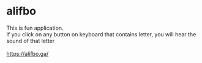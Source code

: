 # alifbo
This is fun application.<br>
If you click on any button on keyboard that contains letter, you will hear the sound of that letter <br>
<br>
https://alifbo.ga/
